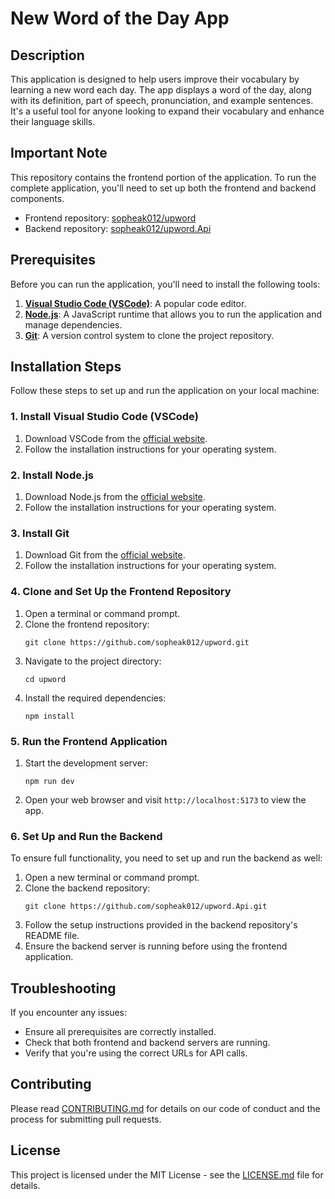 # New Word of the Day App

## Description

This application is designed to help users improve their vocabulary by learning a new word each day. The app displays a word of the day, along with its definition, part of speech, pronunciation, and example sentences. It's a useful tool for anyone looking to expand their vocabulary and enhance their language skills.

## Important Note

This repository contains the frontend portion of the application. To run the complete application, you'll need to set up both the frontend and backend components.

- Frontend repository: [sopheak012/upword](https://github.com/sopheak012/upword)
- Backend repository: [sopheak012/upword.Api](https://github.com/sopheak012/upword.Api)

## Prerequisites

Before you can run the application, you'll need to install the following tools:

1. **[Visual Studio Code (VSCode)](https://code.visualstudio.com/)**: A popular code editor.
2. **[Node.js](https://nodejs.org/)**: A JavaScript runtime that allows you to run the application and manage dependencies.
3. **[Git](https://git-scm.com/)**: A version control system to clone the project repository.

## Installation Steps

Follow these steps to set up and run the application on your local machine:

### 1. Install Visual Studio Code (VSCode)

1. Download VSCode from the [official website](https://code.visualstudio.com/).
2. Follow the installation instructions for your operating system.

### 2. Install Node.js

1. Download Node.js from the [official website](https://nodejs.org/).
2. Follow the installation instructions for your operating system.

### 3. Install Git

1. Download Git from the [official website](https://git-scm.com/).
2. Follow the installation instructions for your operating system.

### 4. Clone and Set Up the Frontend Repository

1. Open a terminal or command prompt.
2. Clone the frontend repository:
   ```
   git clone https://github.com/sopheak012/upword.git
   ```
3. Navigate to the project directory:
   ```
   cd upword
   ```
4. Install the required dependencies:
   ```
   npm install
   ```

### 5. Run the Frontend Application

1. Start the development server:
   ```
   npm run dev
   ```
2. Open your web browser and visit `http://localhost:5173` to view the app.

### 6. Set Up and Run the Backend

To ensure full functionality, you need to set up and run the backend as well:

1. Open a new terminal or command prompt.
2. Clone the backend repository:
   ```
   git clone https://github.com/sopheak012/upword.Api.git
   ```
3. Follow the setup instructions provided in the backend repository's README file.
4. Ensure the backend server is running before using the frontend application.

## Troubleshooting

If you encounter any issues:

- Ensure all prerequisites are correctly installed.
- Check that both frontend and backend servers are running.
- Verify that you're using the correct URLs for API calls.

## Contributing

Please read [CONTRIBUTING.md](CONTRIBUTING.md) for details on our code of conduct and the process for submitting pull requests.

## License

This project is licensed under the MIT License - see the [LICENSE.md](LICENSE.md) file for details.
